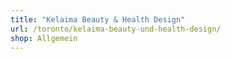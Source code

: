 ```yaml
---
title: "Kelaima Beauty & Health Design"
url: /toronto/kelaima-beauty-und-health-design/
shop: Allgemein
---
```

